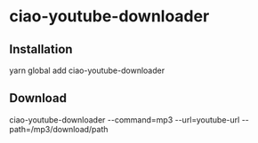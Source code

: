 # ciao-youtube-downloader

## Installation
 
yarn global add ciao-youtube-downloader

## Download

ciao-youtube-downloader --command=mp3 --url=youtube-url --path=/mp3/download/path